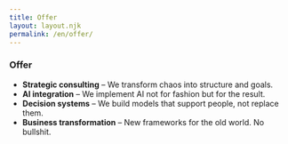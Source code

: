 ```yaml
---
title: Offer
layout: layout.njk
permalink: /en/offer/
---
```


<!-- Minimal English version of the offer page.  It lists the core services
     provided by KT Development without extra sections. -->

<section id="offer">
  <h3>Offer</h3>
  <ul>
    <li><strong>Strategic consulting</strong> – We transform chaos into structure and goals.</li>
    <li><strong>AI integration</strong> – We implement AI not for fashion but for the result.</li>
    <li><strong>Decision systems</strong> – We build models that support people, not replace them.</li>
    <li><strong>Business transformation</strong> – New frameworks for the old world. No bullshit.</li>
  </ul>
</section>
